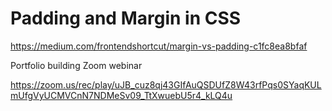 # Padding and Margin in CSS

https://medium.com/frontendshortcut/margin-vs-padding-c1fc8ea8bfaf

Portfolio building Zoom webinar

https://zoom.us/rec/play/uJB_cuz8qj43GIfAuQSDUfZ8W43rfPqs0SYaqKULmUfgVyUCMVCnN7NDMeSv09_TtXwuebU5r4_kLQ4u
